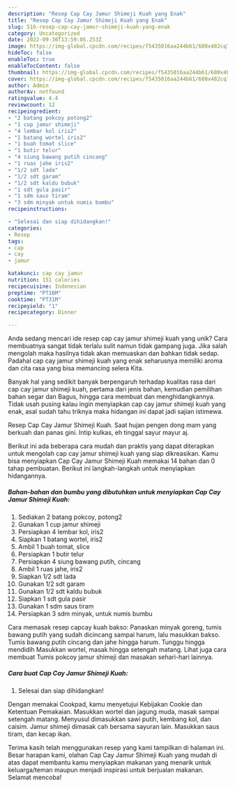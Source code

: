 ```yaml
---
description: "Resep Cap Cay Jamur Shimeji Kuah yang Enak"
title: "Resep Cap Cay Jamur Shimeji Kuah yang Enak"
slug: 516-resep-cap-cay-jamur-shimeji-kuah-yang-enak
category: Uncategorized
date: 2022-09-30T13:59:05.253Z
image: https://img-global.cpcdn.com/recipes/f5435016aa244b61/680x482cq70/cap-cay-jamur-shimeji-kuah-foto-resep-utama.jpg
hideToc: false
enableToc: true
enableTocContent: false
thumbnail: https://img-global.cpcdn.com/recipes/f5435016aa244b61/680x482cq70/cap-cay-jamur-shimeji-kuah-foto-resep-utama.jpg
cover: https://img-global.cpcdn.com/recipes/f5435016aa244b61/680x482cq70/cap-cay-jamur-shimeji-kuah-foto-resep-utama.jpg
author: Admin
authorAv: notfound
ratingvalue: 4.4
reviewcount: 12
recipeingredient:
- "2 batang pokcoy potong2"
- "1 cup jamur shimeji"
- "4 lembar kol iris2"
- "1 batang wortel iris2"
- "1 buah tomat slice"
- "1 butir telur"
- "4 siung bawang putih cincang"
- "1 ruas jahe iris2"
- "1/2 sdt lada"
- "1/2 sdt garam"
- "1/2 sdt kaldu bubuk"
- "1 sdt gula pasir"
- "1 sdm saus tiram"
- "3 sdm minyak untuk numis bumbu"
recipeinstructions:

- "Selesai dan siap dihidangkan!"
categories:
- Resep
tags:
- cap
- cay
- jamur

katakunci: cap cay jamur 
nutrition: 151 calories
recipecuisine: Indonesian
preptime: "PT16M"
cooktime: "PT31M"
recipeyield: "1"
recipecategory: Dinner

---
```





Anda sedang mencari ide resep cap cay jamur shimeji kuah yang unik? Cara membuatnya sangat tidak terlalu sulit namun tidak gampang juga. Jika salah mengolah maka hasilnya tidak akan memuaskan dan bahkan tidak sedap. Padahal cap cay jamur shimeji kuah yang enak seharusnya memiliki aroma dan cita rasa yang bisa memancing selera Kita.





Banyak hal yang sedikit banyak berpengaruh terhadap kualitas rasa dari cap cay jamur shimeji kuah, pertama dari jenis bahan, kemudian pemilihan bahan segar dan Bagus, hingga cara membuat dan menghidangkannya. Tidak usah pusing kalau ingin menyiapkan cap cay jamur shimeji kuah yang enak,      asal sudah tahu triknya maka hidangan ini dapat jadi sajian istimewa.














Resep Cap Cay Jamur Shimeji Kuah. Saat hujan pengen dong mam yang berkuah dan panas gini. Intip kulkas, eh tinggal sayur mayur aj.






Berikut ini ada beberapa cara mudah dan praktis yang dapat diterapkan untuk mengolah cap cay jamur shimeji kuah yang siap dikreasikan. Kamu bisa menyiapkan Cap Cay Jamur Shimeji Kuah memakai 14 bahan dan 0 tahap pembuatan. Berikut ini langkah-langkah untuk menyiapkan hidangannya.

<!--inarticleads1-->

##### Bahan-bahan dan bumbu yang dibutuhkan untuk menyiapkan Cap Cay Jamur Shimeji Kuah:

1. Sediakan 2 batang pokcoy, potong2
1. Gunakan 1 cup jamur shimeji
1. Persiapkan 4 lembar kol, iris2
1. Siapkan 1 batang wortel, iris2
1. Ambil 1 buah tomat, slice
1. Persiapkan 1 butir telur
1. Persiapkan 4 siung bawang putih, cincang
1. Ambil 1 ruas jahe, iris2
1. Siapkan 1/2 sdt lada
1. Gunakan 1/2 sdt garam
1. Gunakan 1/2 sdt kaldu bubuk
1. Siapkan 1 sdt gula pasir
1. Gunakan 1 sdm saus tiram
1. Persiapkan 3 sdm minyak, untuk numis bumbu


Cara memasak resep capcay kuah bakso: Panaskan minyak goreng, tumis bawang putih yang sudah dicincang sampai harum, lalu masukkan bakso. Tumis bawang putih cincang dan jahe hingga harum. Tunggu hingga mendidih Masukkan wortel, masak hingga setengah matang. Lihat juga cara membuat Tumis pokcoy jamur shimeji dan masakan sehari-hari lainnya. 

<!--inarticleads2-->

##### Cara buat Cap Cay Jamur Shimeji Kuah:


1. Selesai dan siap dihidangkan!

Dengan memakai Cookpad, kamu menyetujui Kebijakan Cookie dan Ketentuan Pemakaian. Masukkan wortel dan jagung muda, masak sampai setengah matang. Menyusul dimasukkan sawi putih, kembang kol, dan caisim. Jamur shimeji dimasak cah bersama sayuran lain. Masukkan saus tiram, dan kecap ikan. 

Terima kasih telah menggunakan resep yang kami tampilkan di halaman ini. Besar harapan kami, olahan Cap Cay Jamur Shimeji Kuah yang mudah di atas dapat membantu kamu menyiapkan makanan yang menarik untuk keluarga/teman maupun menjadi inspirasi untuk berjualan makanan. Selamat mencoba!
